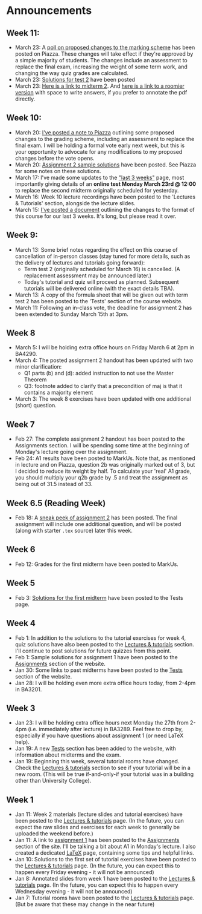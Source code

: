 # Announcements

## Week 11:
* March 23: A [poll on proposed changes to the marking scheme](https://piazza.com/class/k4xo4w48g2u35e?cid=313) has been posted on Piazza. These changes will take effect if they're approved by a simple majority of students. The changes include an assessment to replace the final exam, increasing the weight of some term work, and changing the way quiz grades are calculated.
* March 23: [Solutions for test 2](../misc/t2_solutions.pdf) have been posted
* March 23: [Here is a link to midterm 2](../misc/t2_compact.pdf). And [here is a link to a roomier version](../misc/t2_long.pdf) with space to write answers, if you prefer to annotate the pdf directly.

## Week 10:
* March 20: [I've posted a note to Piazza](https://piazza.com/class/k4xo4w48g2u35e?cid=273) outlining some proposed changes to the grading scheme, including an assessment to replace the final exam. I will be holding a formal vote early next week, but this is your opportunity to advocate for any modifications to my proposed changes before the vote opens.
* March 20: [Assignment 2 sample solutions](../assignments/a2_solutions.pdf) have been posted. See Piazza for some notes on these solutions.
* March 17: I've made some updates to the ["last 3 weeks"](../last3weeks) page, most importantly giving details of an **online test Monday March 23rd @ 12:00** to replace the second midterm originally scheduled for yesterday.
* March 16: Week 10 lecture recordings have been posted to the 'Lectures & Tutorials' section, alongside the lecture slides.
* March 15: [I've posted a document](../last3weeks/) outlining the changes to the format of this course for our last 3 weeks. It's long, but please read it over.

## Week 9:
* March 13: Some brief notes regarding the effect on this course of cancellation of in-person classes (stay tuned for more details, such as the delivery of lectures and tutorials going forward):
    * Term test 2 (originally scheduled for March 16) is cancelled. (A replacement assessment may be announced later.)
    * Today's tutorial and quiz will proceed as planned. Subsequent tutorials will be delivered online (with the exact details TBA).
* March 13: A copy of the formula sheet that will be given out with term test 2 has been posted to the 'Tests' section of the course website.
* March 11: Following an in-class vote, the deadline for assignment 2 has been extended to Sunday March 15th at 3pm.

## Week 8
* March 5: I will be holding extra office hours on Friday March 6 at 2pm in BA4290.
* March 4: The posted assignment 2 handout has been updated with two minor clarification:
    * Q1 parts (b) and (d): added instruction to not use the Master Theorem
    * Q3: footnote added to clarify that a precondition of maj is that it contains a majority element
* March 3: The week 8 exercises have been updated with one additional (short) question. 

## Week 7
* Feb 27: The complete assignment 2 handout has been posted to the Assignments section. I will be spending some time at the beginning of Monday's lecture going over the assignment.
* Feb 24: A1 results have been posted to MarkUs. Note that, as mentioned in lecture and on Piazza, question 2b was originally marked out of 3, but I decided to reduce its weight by half. To calculate your 'real' A1 grade, you should multiply your q2b grade by .5 and treat the assignment as being out of 31.5 instead of 33.

## Week 6.5 (Reading Week)
* Feb 18: A [sneak peek of assignment 2](../assignments/a2_preview.pdf) has been posted. The final assignment will include one additional question, and will be posted (along with starter `.tex` source) later this week.

## Week 6
* Feb 12: Grades for the first midterm have been posted to MarkUs.

## Week 5
* Feb 3: [Solutions for the first midterm](../misc/t1_solutions.pdf) have been posted to the Tests page.

## Week 4
* Feb 1: In addition to the solutions to the tutorial exercises for week 4, quiz solutions have also been posted to the [Lectures & tutorials](../lectures_and_tutorials) section. I'll continue to post solutions for future quizzes from this point.
* Feb 1: Sample solutions for assignment 1 have been posted to the [Assignments](../assignments) section of the website.
* Jan 30: Some links to past midterms have been posted to the [Tests](../tests) section of the website.
* Jan 28: I will be holding even more extra office hours today, from 2-4pm in BA3201.

## Week 3
* Jan 23: I will be holding extra office hours next Monday the 27th from 2-4pm (i.e. immediately after lecture) in BA3289. Feel free to drop by, especially if you have questions about assignment 1 (or need LaTeX help).
* Jan 19: A new [Tests](../tests) section has been added to the website, with information about midterms and the exam.
* Jan 19: Beginning this week, several tutorial rooms have changed. Check the [Lectures & tutorials](../lectures_and_tutorials#tutorial-rooms) section to see if your tutorial will be in a new room. (This will be true if-and-only-if your tutorial was in a building other than University College).

## Week 1
* Jan 11: Week 2 materials (lecture slides and tutorial exercises) have been posted to the [Lectures & tutorials](../lectures_and_tutorials) page. (In the future, you can expect the raw slides and exercises for each week to generally be uploaded the weekend before.)
* Jan 11: A link to [assignment 1](assignments/a1.pdf) has been posted to the [Assignments](../assignments) section of the site. I'll be talking a bit about A1 in Monday's lecture. I also created a dedicated [LaTeX](../latex) page, containing some tips and helpful links.
* Jan 10: Solutions to the first set of tutorial exercises have been posted to the [Lectures & tutorials](../lectures_and_tutorials) page. (In the future, you can expect this to happen every Friday evening - it will not be announced)
* Jan 8: Annotated slides from week 1 have been posted to the [Lectures & tutorials](../lectures_and_tutorials) page. (In the future, you can expect this to happen every Wednesday evening - it will not be announced)
* Jan 7: Tutorial rooms have been posted to the [Lectures & tutorials](../lectures_and_tutorials) page. (But be aware that these may change in the near future)
